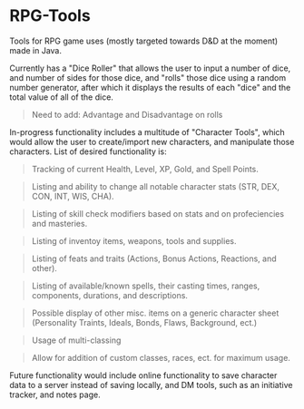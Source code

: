 # RPG-Tools
Tools for RPG game uses (mostly targeted towards D&amp;D at the moment) made in Java.

Currently has a "Dice Roller" that allows the user to input a number of dice, and number of sides for those dice, and "rolls" those dice using a random number generator, after which it displays the results of each "dice" and the total value of all of the dice.

>Need to add: Advantage and Disadvantage on rolls

In-progress functionality includes a multitude of "Character Tools", which would allow the user to create/import new characters, and manipulate those characters. List of desired functionality is:
>Tracking of current Health, Level, XP, Gold, and Spell Points.

>Listing and ability to change all notable character stats (STR, DEX, CON, INT, WIS, CHA).

>Listing of skill check modifiers based on stats and on profeciencies and masteries.

>Listing of inventoy items, weapons, tools and supplies.

>Listing of feats and traits (Actions, Bonus Actions, Reactions, and other).

>Listing of available/known spells, their casting times, ranges, components, durations, and descriptions.

>Possible display of other misc. items on a generic character sheet (Personality Traints, Ideals, Bonds, Flaws, Background, ect.)

>Usage of multi-classing

>Allow for addition of custom classes, races, ect. for maximum usage.

Future functionality would include online functionality to save character data to a server instead of saving locally, and DM tools, such as an initiative tracker, and notes page.

